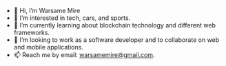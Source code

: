 - 👋 Hi, I’m Warsame Mire
- 👀 I’m interested in tech, cars, and sports. 
- 🌱 I’m currently learning about blockchain technology and different web frameworks.
- 💞️ I’m looking to work as a software developer and to collaborate on web and mobile applications.
- 📫 Reach me by email: warsamemire@gmail.com.

<!---
Warsame9/Warsame9 is a ✨ special ✨ repository because its `README.md` (this file) appears on your GitHub profile.
You can click the Preview link to take a look at your changes.
--->
